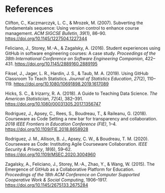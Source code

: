 # References

Clifton, C., Kaczmarczyk, L. C., & Mrozek, M. (2007). Subverting the fundamentals sequence: Using version control to enhance course management. _ACM SIGCSE Bulletin_, _39_(1), 86–90. <https://doi.org/10.1145/1227504.1227344>

Feliciano, J., Storey, M.-A., & Zagalsky, A. (2016). Student experiences using GitHub in software engineering courses: A case study. _Proceedings of the 38th International Conference on Software Engineering Companion_, 422–431. <https://doi.org/10.1145/2889160.2889195>

Fiksel, J., Jager, L. R., Hardin, J. S., & Taub, M. A. (2019). Using GitHub Classroom To Teach Statistics. _Journal of Statistics Education_, _27_(2), 110–119. <https://doi.org/10.1080/10691898.2019.1617089>

Hicks, S. C., & Irizarry, R. A. (2018). A Guide to Teaching Data Science. _The American Statistician_, _72_(4), 382–391. <https://doi.org/10.1080/00031305.2017.1356747>

Rodriguez, J., Apsey, C., Rees, S., Boudreau, T., & Raileanu, G. (2018). Courseware as Code Setting a new bar for transparency and collaboration. _2018 IEEE Frontiers in Education Conference (FIE)_, 1–4. <https://doi.org/10.1109/FIE.2018.8658928>

Rodriguez, J. M., Allison, B. J., Apsey, C. W., & Boudreau, T. M. (2020). Courseware as Code: Instituting Agile Courseware Collaboration. _IEEE Security & Privacy_, _18_(6), 59–62. <https://doi.org/10.1109/MSEC.2020.3004960>

Zagalsky, A., Feliciano, J., Storey, M.-A., Zhao, Y., & Wang, W. (2015). The Emergence of GitHub as a Collaborative Platform for Education. _Proceedings of the 18th ACM Conference on Computer Supported Cooperative Work & Social Computing_, 1906–1917. <https://doi.org/10.1145/2675133.2675284>